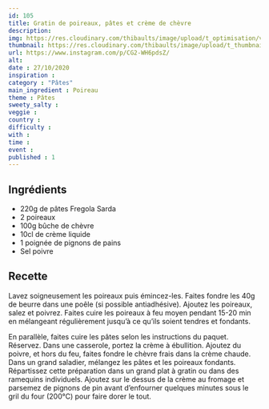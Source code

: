 ```yaml
---
id: 105
title: Gratin de poireaux, pâtes et crème de chèvre
description: 
img: https://res.cloudinary.com/thibaults/image/upload/t_optimisation/v1603827967/Recipes/20201027_gratin_poireaux_pates_chevre.jpg
thumbnail: https://res.cloudinary.com/thibaults/image/upload/t_thumbnail_josie/v1603827967/Recipes/20201027_gratin_poireaux_pates_chevre.jpg
url: https://www.instagram.com/p/CG2-WH6pdsZ/
alt: 
date : 27/10/2020
inspiration : 
category : "Pâtes"
main_ingredient : Poireau
theme : Pâtes
sweety_salty : 
veggie : 
country :
difficulty :
with : 
time : 
event :
published : 1
---
```


## Ingrédients
 - 220g de pâtes Fregola Sarda
 - 2 poireaux
 - 100g bûche de chèvre
 - 10cl de crème liquide
 - 1 poignée de pignons de pains
 - Sel poivre

## Recette
Lavez soigneusement les poireaux puis émincez-les. Faites fondre les 40g de beurre dans une poêle (si possible antiadhésive). Ajoutez les poireaux, salez et poivrez. Faites cuire les poireaux à feu moyen pendant 15-20 min en mélangeant régulièrement jusqu’à ce qu’ils soient tendres et fondants.

En parallèle, faites cuire les pâtes selon les instructions du paquet. Réservez. Dans une casserole, portez la crème à ébullition. Ajoutez du poivre, et hors du feu, faites fondre le chèvre frais dans la crème chaude. Dans un grand saladier, mélangez les pâtes et les poireaux fondants. Répartissez cette préparation dans un grand plat à gratin ou dans des ramequins individuels. Ajoutez sur le dessus de la crème au fromage et parsemez de pignons de pin avant d’enfourner quelques minutes sous le gril du four (200°C) pour faire dorer le tout.